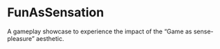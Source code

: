 # FunAsSensation
A gameplay showcase to experience the impact of the “Game as sense-pleasure” aesthetic.
